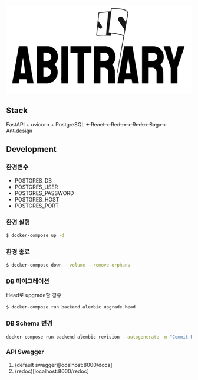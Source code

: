 ![ABitrary](abitrary-logo.png)
---

## Stack

FastAPI + uvicorn + PostgreSQL ~~+ React + Redux + Redux Saga + Ant.design~~

## Development

### 환경변수
- POSTGRES_DB
- POSTGRES_USER
- POSTGRES_PASSWORD
- POSTGRES_HOST
- POSTGRES_PORT

### 환경 실행
```sh
$ docker-compose up -d
```

### 환경 종료
```sh
$ docker-compose down --volume --remove-orphans
```

### DB 마이그레이션

Head로 upgrade할 경우

```sh
$ docker-compose run backend alembic upgrade head
```

### DB Schema 변경

```sh
docker-compose run backend alembic revision --autogenerate -m "Commit Message"
```

### API Swagger

1. (default swagger)[localhost:8000/docs]
2. (redoc)[localhost:8000/redoc]
